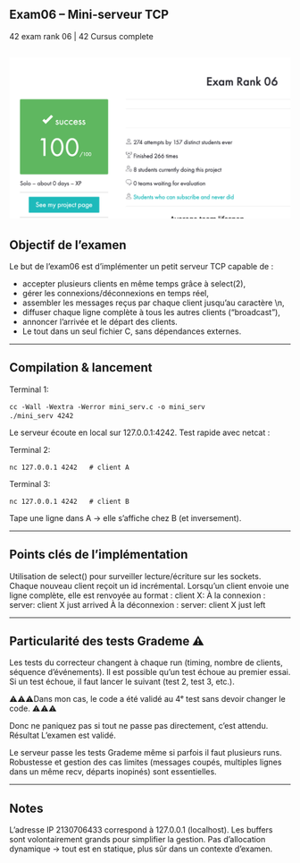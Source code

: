 ##                 Exam06 – Mini-serveur TCP

42 exam rank 06 | 42 Cursus complete

![Exam06 Aperçu](./exam-06.png)
---

## Objectif de l’examen

Le but de l’exam06 est d’implémenter un petit serveur TCP capable de :
- accepter plusieurs clients en même temps grâce à select(2),
- gérer les connexions/déconnexions en temps réel,
- assembler les messages reçus par chaque client jusqu’au caractère \n,
- diffuser chaque ligne complète à tous les autres clients (“broadcast”),
- annoncer l’arrivée et le départ des clients.
- Le tout dans un seul fichier C, sans dépendances externes.

---
## Compilation & lancement

Terminal 1:
```
cc -Wall -Wextra -Werror mini_serv.c -o mini_serv
./mini_serv 4242
```
Le serveur écoute en local sur 127.0.0.1:4242.
Test rapide avec netcat :

Terminal 2:
```
nc 127.0.0.1 4242   # client A
```
Terminal 3:
```
nc 127.0.0.1 4242   # client B
```
Tape une ligne dans A → elle s’affiche chez B (et inversement).

---
## Points clés de l’implémentation
Utilisation de select() pour surveiller lecture/écriture sur les sockets.
Chaque nouveau client reçoit un id incrémental.
Lorsqu’un client envoie une ligne complète, elle est renvoyée au format :
client X: <message>
À la connexion :
server: client X just arrived
À la déconnexion :
server: client X just left

---
## Particularité des tests Grademe ⚠️
Les tests du correcteur changent à chaque run (timing, nombre de clients, séquence d’événements).
Il est possible qu’un test échoue au premier essai.
Si un test échoue, il faut lancer le suivant (test 2, test 3, etc.).

⚠️⚠️⚠️Dans mon cas, le code a été validé au 4ᵉ test sans devoir changer le code. ⚠️⚠️⚠️

Donc ne paniquez pas si tout ne passe pas directement, c’est attendu.
Résultat
L’examen est validé.

Le serveur passe les tests Grademe même si parfois il faut plusieurs runs.
Robustesse et gestion des cas limites (messages coupés, multiples lignes dans un même recv, départs inopinés) sont essentielles.

---
## Notes
L’adresse IP 2130706433 correspond à 127.0.0.1 (localhost).
Les buffers sont volontairement grands pour simplifier la gestion.
Pas d’allocation dynamique → tout est en statique, plus sûr dans un contexte d’examen.
